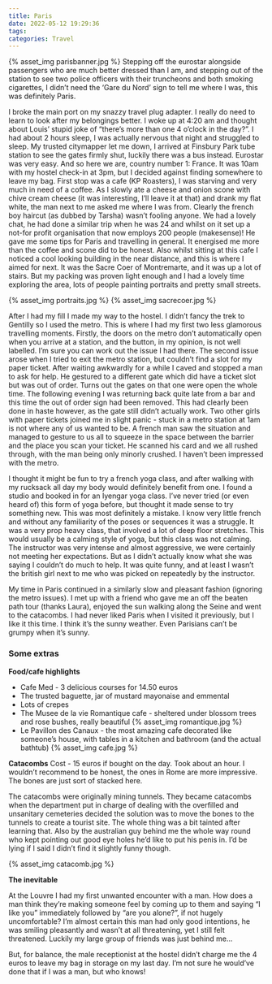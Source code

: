 ```yaml
---
title: Paris
date: 2022-05-12 19:29:36
tags:
categories: Travel
---
```

{% asset_img parisbanner.jpg %}
Stepping off the eurostar alongside passengers who are much better dressed than I am, and stepping out of the station to see two police officers with their truncheons and both smoking cigarettes, I didn’t need the ‘Gare du Nord’ sign to tell me where I was, this was definitely Paris.

I broke the main port on my snazzy travel plug adapter. I really do need to learn to look after my belongings better. I woke up at 4:20 am and thought about Louis’ stupid joke of “there’s more than one 4 o’clock in the day?”. I had about 2 hours sleep, I was actually nervous that night and struggled to sleep. My trusted citymapper let me down, I arrived at Finsbury Park tube station to see the gates firmly shut, luckily there was a bus instead. Eurostar was very easy. And so here we are, country number 1: France. It was 10am with my hostel check-in at 3pm, but I decided against finding somewhere to leave my bag. First stop was a cafe (KP Roasters), I was starving and very much in need of a coffee. As I slowly ate a cheese and onion scone with chive cream cheese (it was interesting, I’ll leave it at that) and drank my flat white, the man next to me asked me where I was from. Clearly the french boy haircut (as dubbed by Tarsha) wasn’t fooling anyone. We had a lovely chat, he had done a similar trip when he was 24 and whilst on it set up a not-for profit organisation that now employs 200 people (makesense)! He gave me some tips for Paris and travelling in general. It energised me more than the coffee and scone did to be honest. Also whilst sitting at this cafe I noticed a cool looking building in the near distance, and this is where I aimed for next. It was the Sacre Coer of Montremarte, and it was up a lot of stairs. But my packing was proven light enough and I had a lovely time exploring the area, lots of people painting portraits and pretty small streets. 

{% asset_img portraits.jpg %}
{% asset_img sacrecoer.jpg %}

After I had my fill I made my way to the hostel. I didn’t fancy the trek to Gentilly so I used the metro. This is where I had my first two less glamorous travelling moments. Firstly, the doors on the metro don’t automatically open when you arrive at a station, and the button, in my opinion, is not well labelled. I’m sure you can work out the issue I had there. The second issue arose when I tried to exit the metro station, but couldn’t find a slot for my paper ticket. After waiting awkwardly for a while I caved and stopped a man to ask for help. He gestured to a different gate which did have a ticket slot but was out of order. Turns out the gates on that one were open the whole time. The following evening I was returning back quite late from a bar and this time the out of order sign had been removed. This had clearly been done in haste however, as the gate still didn’t actually work. Two other girls with paper tickets joined me in slight panic - stuck in a metro station at 1am is not where any of us wanted to be. A french man saw the situation and managed to gesture to us all to squeeze in the space between the barrier and the place you scan your ticket. He scanned his card and we all rushed through, with the man being only minorly crushed. I haven’t been impressed with the metro.

I thought it might be fun to try a french yoga class, and after walking with my rucksack all day my body would definitely benefit from one. I found a studio and booked in for an Iyengar yoga class. I’ve never tried (or even heard of) this form of yoga before, but thought it made sense to try something new. This was most definitely a mistake. I know very little french and without any familiarity of the poses or sequences it was a struggle. It was a very prop heavy class, that involved a lot of deep floor stretches. This would usually be a calming style of yoga, but this class was not calming. The instructor was very intense and almost aggressive, we were certainly not meeting her expectations. But as I didn’t actually know what she was saying I couldn’t do much to help. It was quite funny, and at least I wasn’t the british girl next to me who was picked on repeatedly by the instructor.

My time in Paris continued in a similarly slow and pleasant fashion (ignoring the metro issues). I met up with a friend who gave me an off the beaten path tour (thanks Laura), enjoyed the sun walking along the Seine and went to the catacombs. I had never liked Paris when I visited it previously, but I like it this time. I think it’s the sunny weather. Even Parisians can’t be grumpy when it’s sunny.

### Some extras

**Food/cafe highlights**
- Cafe Med - 3 delicious courses for 14.50 euros
- The trusted baguette, jar of mustard mayonaise and emmental
- Lots of crepes
- The Musee de la vie Romantique cafe - sheltered under blossom trees and rose bushes, really beautiful
{% asset_img romantique.jpg %}
- Le Pavillon des Canaux - the most amazing cafe decorated like someone’s house, with tables in a kitchen and bathroom (and the actual bathtub)
{% asset_img cafe.jpg %}

**Catacombs**
Cost - 15 euros if bought on the day. Took about an hour. I wouldn’t recommend to be honest, the ones in Rome are more impressive. The bones are just sort of stacked here.

The catacombs were originally mining tunnels. They became catacombs when the department put in charge of dealing with the overfilled and unsanitary cemeteries decided the solution was to move the bones to the tunnels to create a tourist site. The whole thing was a bit tainted after learning that. Also by the australian guy behind me the whole way round who kept pointing out good eye holes he’d like to put his penis in. I’d be lying if I said I didn’t find it slightly funny though.

{% asset_img catacomb.jpg %}

**The inevitable**

At the Louvre I had my first unwanted encounter with a man. How does a man think they’re making someone feel by coming up to them and saying “I like you” immediately followed by “are you alone?”, if not hugely uncomfortable? I’m almost certain this man had only good intentions, he was smiling pleasantly and wasn’t at all threatening, yet I still felt threatened.  Luckily my large group of friends was just behind me...

But, for balance, the male receptionist at the hostel didn’t charge me the 4 euros to leave my bag in storage on my last day. I’m not sure he would’ve done that if I was a man, but who knows!